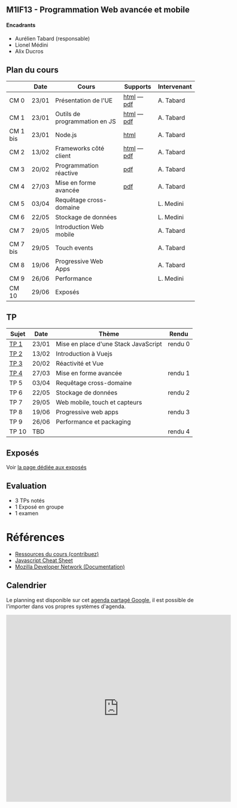 ## M1IF13 - Programmation Web avancée et mobile

#### Encadrants
- Aurélien Tabard (responsable)
- Lionel Médini
- Alix Ducros

## Plan du cours

|          | Date  | Cours                    | Supports | Intervenant | 
| -------- | ----- | ------------------------ | -------- | ----------- | 
| CM 0     | 23/01 |  Présentation de l'UE    | [html](cours/cm0-intro) — [pdf](cours/cm0-intro.pdf) | A. Tabard |
| CM 1     | 23/01 |  Outils de programmation en JS | [html](cours/cm1-stackjs) —  [pdf](cours/cm1-stackjs.pdf) | A. Tabard |
| CM 1 bis | 23/01 |  Node.js | [html](https://liris.cnrs.fr/lionel.medini/enseignement/M1IF13/CM/CM/CM_Nodejs.html) | A. Tabard |
| CM 2     | 13/02 |  Frameworks côté client  | [html](cours/cm2-frameworks) — [pdf](cours/cm2-frameworks.pdf) | A. Tabard |
| CM 3     | 20/02 |  Programmation réactive  | [pdf](cours/cm3-reactivity.pdf) | A. Tabard |
| CM 4     | 27/03 |  Mise en forme avancée   | [pdf](cours/cm4-responsive.pdf) | A. Tabard |
| CM 5     | 03/04 |  Requêtage cross-domaine | | L. Medini |
| CM 6     | 22/05 |  Stockage de données     | | L. Medini |
| CM 7     | 29/05 |  Introduction Web mobile | | A. Tabard |
| CM 7 bis | 29/05 |  Touch events            | | A. Tabard |
| CM 8     | 19/06 |  Progressive Web Apps    | | A. Tabard |
| CM 9     | 26/06 |  Performance             | | L. Medini |
| CM 10    | 29/06 |  Exposés 				  | | |

<!-- CM 10 : Web messaging -->
<!-- CM 10 bis : WebSockets -->
 

## TP

| Sujet       | Date  | Thème  | Rendu  | 
| ----------- | ----- | ------ | ------ | 
| [TP 1](TP1) | 23/01 | Mise en place d'une Stack JavaScript | rendu 0 |
| [TP 2](TP2) | 13/02 | Introduction à Vuejs                 |         |
| [TP 3](TP2/#tp3-suite) | 20/02 | Réactivité et Vue         |         |
| [TP 4](TP2/#tp4-suite) | 27/03 | Mise en forme avancée     | rendu 1 | 
| TP 5        | 03/04 | Requêtage cross-domaine  |         |
| TP 6        | 22/05 | Stockage de données      | rendu 2 | 
| TP 7        | 29/05 | Web mobile, touch et capteurs |    |
| TP 8        | 19/06 | Progressive web apps     | rendu 3 |
| TP 9        | 26/06 | Performance et packaging |         |
| TP 10       | TBD   |                          | rendu 4 |


## Exposés
Voir [la page dédiée aux exposés](exposes)

## Evaluation

- 3 TPs notés
- 1 Exposé en groupe
- 1 examen

# Références

- [Ressources du cours (contribuez)](hack)
- [Javascript Cheat Sheet](https://mbeaudru.github.io/modern-js-cheatsheet/)
- [Mozilla Developer Network (Documentation)](https://developer.mozilla.org/)


## Calendrier
Le planning est disponible sur cet [agenda partagé Google](https://calendar.google.com/calendar?cid=ZWZoNmg0ZWplaXBncjdtaTgzNjEwaXRmNm9AZ3JvdXAuY2FsZW5kYXIuZ29vZ2xlLmNvbQ), il est possible de l'importer dans vos propres systèmes d'agenda.

<iframe src="https://calendar.google.com/calendar/embed?title=M1IF13&amp;showPrint=0&amp;showCalendars=0&amp;showTz=0&amp;height=500&amp;wkst=2&amp;bgcolor=%23FFFFFF&amp;src=efh6h4ejeipgr7mi83610itf6o%40group.calendar.google.com&amp;color=%238C500B&amp;ctz=Europe%2FBerlin" style="border-width:0" width="600" height="500" frameborder="0" scrolling="no"></iframe>
